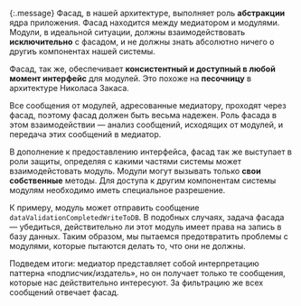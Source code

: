 <!-- ### Использование фасада: абстракция ядра -->

{:.message}
Фасад, в нашей архитектуре, выполняет роль **абстракции** ядра приложения. Фасад
находится между медиатором и модулями. Модули, в идеальной ситуации, должны
взаимодействовать **исключительно** с фасадом, и не должны знать абсолютно ничего
о другиъ компонентах нашей системы.

Фасад, так же, обеспечивает **консистентный и доступный в любой момент интерфейс**
для модулей. Это похоже на **песочницу** в архитектуре Николаса Закаса.

Все сообщения от модулей, адресованные медиатору, проходят через фасад, поэтому
фасад должен быть весьма надежен. Роль фасада в этом взаимодействии — анализ
сообщений, исходящих от модулей, и передача этих сообщений в медиатор.

В дополнение к предоставлению интерфейса, фасад так же выступает в роли защиты,
определяя с какими частями системы может взаимодейстовать модуль. Модули
могут вызывать только **свои собственные** методы. Для доступа к другим
компонентам системы модулям необходимо иметь специальное разрешение.

К примеру, модуль может отправить сообщение `dataValidationCompletedWriteToDB`.
В подобных случаях, задача фасада — убедиться, действительно ли этот модуль
имеет права на запись в базу данных. Таким образом, мы пытаемся предотвратить
проблемы с модулями, которые пытаются делать то, что они не должны. 

Подведем итоги: медиатор представляет собой интерпретацию паттерна «подписчик/издатель», 
но он получает только те сообщения, которые нас действительно интересуют. За
фильтрацию же всех сообщений отвечает фасад.